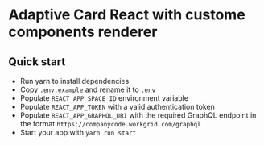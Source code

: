 # Adaptive Card React with custome components renderer

## Quick start
- Run yarn to install dependencies
- Copy `.env.example` and rename it to `.env`
- Populate `REACT_APP_SPACE_ID` environment variable
- Populate `REACT_APP_TOKEN` with a valid authentication token
- Populate `REACT_APP_GRAPHQL_URI` with the required GraphQL endpoint in the format `https://companycode.workgrid.com/graphql`
- Start your app with `yarn run start`